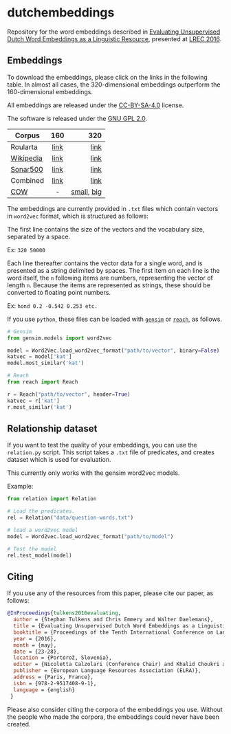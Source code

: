 # dutchembeddings

Repository for the word embeddings described in [Evaluating Unsupervised Dutch Word Embeddings as a Linguistic Resource](http://www.lrec-conf.org/proceedings/lrec2016/pdf/1026_Paper.pdf), presented at [LREC 2016](http://lrec2016.lrec-conf.org/en/).

## Embeddings

To download the embeddings, please click on the links in the following table. In almost all cases, the 320-dimensional embeddings outperform the 160-dimensional embeddings.

All embeddings are released under the [CC-BY-SA-4.0](https://creativecommons.org/licenses/by-sa/4.0/) license.

The software is released under the [GNU GPL 2.0](http://www.gnu.org/licenses/old-licenses/gpl-2.0.html).

| Corpus        | 160           | 320   |
| ------------- |:-------------:| -----:|
| Roularta      | [link](http://www.clips.uantwerpen.be/dutchembeddings/roularta-160.tar.gz) | [link](http://www.clips.uantwerpen.be/dutchembeddings/roularta-320.tar.gz) |
| [Wikipedia](https://dumps.wikimedia.org/nlwiki/20160501/)     | [link](http://www.clips.uantwerpen.be/dutchembeddings/wikipedia-160.tar.gz)      |   [link](http://www.clips.uantwerpen.be/dutchembeddings/wikipedia-320.tar.gz) |
| [Sonar500](http://tst-centrale.org/nl/tst-materialen/corpora/sonar-corpus-detail)      | [link](http://www.clips.uantwerpen.be/dutchembeddings/sonar-160.tar.gz)      |    [link](http://www.clips.uantwerpen.be/dutchembeddings/sonar-320.tar.gz) |
| Combined      |   [link](http://www.clips.uantwerpen.be/dutchembeddings/combined-160.tar.gz)         |  [link](http://www.clips.uantwerpen.be/dutchembeddings/combined-320.tar.gz)   |
| [COW](http://corporafromtheweb.org/)           | -           |  [small](http://www.clips.uantwerpen.be/dutchembeddings/cow-320.tar.gz), [big](http://www.clips.uantwerpen.be/dutchembeddings/cow-big.tar.gz)   |

The embeddings are currently provided in `.txt` files which contain vectors in `word2vec` format, which is structured as follows:

The first line contains the size of the vectors and the vocabulary size, separated by a space.

Ex: `320 50000`

Each line thereafter contains the vector data for a single word, and is presented as a string delimited by spaces. The first item on each line is the word itself, the `n` following items are numbers, representing the vector of length `n`. Because the items are represented as strings, these should be converted to floating point numbers.

Ex: `hond 0.2 -0.542 0.253 etc.`

If you use `python`, these files can be loaded with [`gensim`](https://github.com/piskvorky/gensim) or [`reach`](https://github.com/stephantul/reach), as follows.

```python
# Gensim
from gensim.models import word2vec

model = Word2Vec.load_word2vec_format("path/to/vector", binary=False)
katvec = model['kat']
model.most_similar('kat')

# Reach
from reach import Reach

r = Reach("path/to/vector", header=True)
katvec = r['kat']
r.most_similar('kat')
```

## Relationship dataset

If you want to test the quality of your embeddings, you can use the `relation.py` script. This script takes a `.txt` file of predicates, and creates dataset which is used for evaluation.

This currently only works with the gensim word2vec models.

Example:
```python
from relation import Relation

# Load the predicates.
rel = Relation("data/question-words.txt")

# load a word2vec model
model = Word2vec.load_word2vec_format("path/to/model")

# Test the model
rel.test_model(model)
```

## Citing

If you use any of the resources from this paper, please cite our paper, as follows:

```bibtex
@InProceedings{tulkens2016evaluating,
  author = {Stephan Tulkens and Chris Emmery and Walter Daelemans},
  title = {Evaluating Unsupervised Dutch Word Embeddings as a Linguistic Resource},
  booktitle = {Proceedings of the Tenth International Conference on Language Resources and Evaluation (LREC 2016)},
  year = {2016},
  month = {may},
  date = {23-28},
  location = {Portorož, Slovenia},
  editor = {Nicoletta Calzolari (Conference Chair) and Khalid Choukri and Thierry Declerck and Marko Grobelnik and Bente Maegaard and Joseph Mariani and Asuncion Moreno and Jan Odijk and Stelios Piperidis},
  publisher = {European Language Resources Association (ELRA)},
  address = {Paris, France},
  isbn = {978-2-9517408-9-1},
  language = {english}
 }
 ```

Please also consider citing the corpora of the embeddings you use. Without the people who made the corpora, the embeddings could never have been created.
